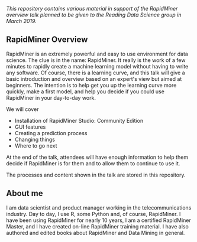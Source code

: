 _This repository contains various material in support of the RapidMiner overview talk planned to be given to the Reading Data Science group in March 2019._

## RapidMiner Overview

RapidMiner is an extremely powerful and easy to use environment for data science. The clue is in the name: RapidMiner. It really is the work of a few minutes to rapidly create a machine learning model without having to write any software. Of course, there is a learning curve, and this talk will give a basic introduction and overview based on an expert's view but aimed at beginners. The intention is to help get you up the learning curve more quickly, make a first model, and help you decide if you could use RapidMiner in your day-to-day work.

We will cover 

* Installation of RapidMiner Studio: Community Edition
* GUI features
* Creating a prediction process
* Changing things 
* Where to go next

At the end of the talk, attendees will have enough information to help them decide if RapidMiner is for them and to allow them to continue to use it.

The processes and content shown in the talk are stored in this repository.

## About me
I am data scientist and product manager working in the telecommunications industry. Day to day, I use R, some Python and, of course, RapidMiner. I have been using RapidMiner for nearly 10 years, I am a certified RapidMiner Master, and I have created on-line RapidMiner training material. I have also authored and edited books about RapidMiner and Data Mining in general.
